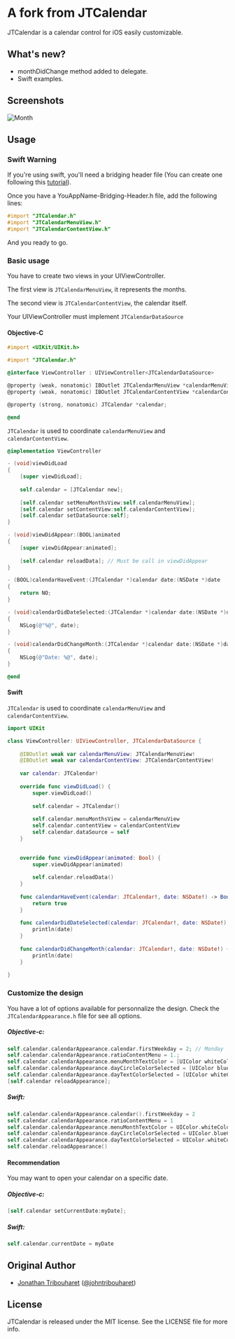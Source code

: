 A fork from JTCalendar
==========

JTCalendar is a calendar control for iOS easily customizable.

## What's new?

- monthDidChange method added to delegate.
- Swift examples.

## Screenshots

![Month](./Screens/month.png "Month View")

## Usage

### Swift Warning

If you're using swift, you'll need a bridging header file (You can create one following this [tutorial](https://developer.apple.com/library/ios/documentation/swift/conceptual/buildingcocoaapps/MixandMatch.html)).

Once you have a YouAppName-Bridging-Header.h file, add the following lines:

```objective-c
#import "JTCalendar.h"
#import "JTCalendarMenuView.h"
#import "JTCalendarContentView.h"
```

And you ready to go.

### Basic usage

You have to create two views in your UIViewController.

The first view is `JTCalendarMenuView`, it represents the months.

The second view is `JTCalendarContentView`, the calendar itself.

Your UIViewController must implement `JTCalendarDataSource`

#### Objective-C
```objective-c
#import <UIKit/UIKit.h>

#import "JTCalendar.h"

@interface ViewController : UIViewController<JTCalendarDataSource>

@property (weak, nonatomic) IBOutlet JTCalendarMenuView *calendarMenuView;
@property (weak, nonatomic) IBOutlet JTCalendarContentView *calendarContentView;

@property (strong, nonatomic) JTCalendar *calendar;

@end
```

`JTCalendar` is used to coordinate `calendarMenuView` and `calendarContentView`.

```objective-c
@implementation ViewController

- (void)viewDidLoad
{
    [super viewDidLoad];
        
    self.calendar = [JTCalendar new];
    
    [self.calendar setMenuMonthsView:self.calendarMenuView];
    [self.calendar setContentView:self.calendarContentView];
    [self.calendar setDataSource:self];
}

- (void)viewDidAppear:(BOOL)animated
{
    [super viewDidAppear:animated];
    
    [self.calendar reloadData]; // Must be call in viewDidAppear
}

- (BOOL)calendarHaveEvent:(JTCalendar *)calendar date:(NSDate *)date
{
    return NO;
}

- (void)calendarDidDateSelected:(JTCalendar *)calendar date:(NSDate *)date
{
    NSLog(@"%@", date);
}

- (void)calendarDidChangeMonth:(JTCalendar *)calendar date:(NSDate *)date
{
    NSLog(@"Date: %@", date);
}

@end

```

#### Swift

`JTCalendar` is used to coordinate `calendarMenuView` and `calendarContentView`.

```swift
import UIKit

class ViewController: UIViewController, JTCalendarDataSource {
    
    @IBOutlet weak var calendarMenuView: JTCalendarMenuView!
    @IBOutlet weak var calendarContentView: JTCalendarContentView!
    
    var calendar: JTCalendar!
    
    override func viewDidLoad() {
        super.viewDidLoad()
        
        self.calendar = JTCalendar()
        
        self.calendar.menuMonthsView = calendarMenuView
        self.calendar.contentView = calendarContentView
        self.calendar.dataSource = self
    }

    
    override func viewDidAppear(animated: Bool) {
        super.viewDidAppear(animated)
        
        self.calendar.reloadData()
    }
    
    func calendarHaveEvent(calendar: JTCalendar!, date: NSDate!) -> Bool {
        return true
    }
    
    func calendarDidDateSelected(calendar: JTCalendar!, date: NSDate!) {
        println(date)
    }
    
    func calendarDidChangeMonth(calendar: JTCalendar!, date: NSDate!) {
        println(date)
    }
    
}
```

### Customize the design

You have a lot of options available for personnalize the design.
Check the `JTCalendarAppearance.h` file for see all options.

##### Objective-c:
```objective-c
self.calendar.calendarAppearance.calendar.firstWeekday = 2; // Monday
self.calendar.calendarAppearance.ratioContentMenu = 1.;
self.calendar.calendarAppearance.menuMonthTextColor = [UIColor whiteColor];
self.calendar.calendarAppearance.dayCircleColorSelected = [UIColor blueColor];
self.calendar.calendarAppearance.dayTextColorSelected = [UIColor whiteColor];
[self.calendar reloadAppearance];
```

##### Swift:
```swift
self.calendar.calendarAppearance.calendar().firstWeekday = 2
self.calendar.calendarAppearance.ratioContentMenu = 1
self.calendar.calendarAppearance.menuMonthTextColor = UIColor.whiteColor()
self.calendar.calendarAppearance.dayCircleColorSelected = UIColor.blueColor()
self.calendar.calendarAppearance.dayTextColorSelected = UIColor.whiteColor()
self.calendar.reloadAppearance()
```

#### Recommendation

You may want to open your calendar on a specific date.

##### Objective-c:
```objective-c
[self.calendar setCurrentDate:myDate];
```

##### Swift:
```swift
self.calendar.currentDate = myDate
```



## Original Author

- [Jonathan Tribouharet](https://github.com/jonathantribouharet) ([@johntribouharet](https://twitter.com/johntribouharet))

## License

JTCalendar is released under the MIT license. See the LICENSE file for more info.
